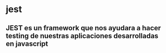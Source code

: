 # jest

## JEST es un framework que nos ayudara a hacer testing de nuestras aplicaciones desarrolladas en javascript

